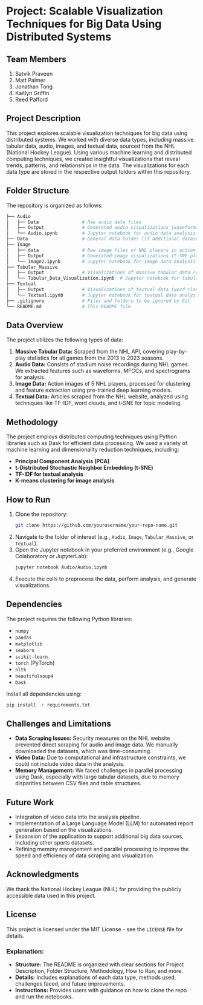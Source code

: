 # Project: Scalable Visualization Techniques for Big Data Using Distributed Systems

## Team Members
1. Satvik Praveen
2. Matt Palmer
3. Jonathan Tong
4. Kaitlyn Griffin
5. Reed Pafford

## Project Description
This project explores scalable visualization techniques for big data using distributed systems. We worked with diverse data types, including massive tabular data, audio, images, and textual data, sourced from the NHL (National Hockey League). Using various machine learning and distributed computing techniques, we created insightful visualizations that reveal trends, patterns, and relationships in the data. The visualizations for each data type are stored in the respective output folders within this repository.

## Folder Structure
The repository is organized as follows:

```bash
├── Audio
│   ├── Data                # Raw audio data files
│   ├── Output              # Generated audio visualizations (waveforms, spectrograms, MFCC heatmaps)
│   └── Audio.ipynb         # Jupyter notebook for audio data analysis
├── Data                    # General data folder (if additional datasets are included)
├── Image
│   ├── data                # Raw image files of NHL players in action
│   ├── Output              # Generated image visualizations (t-SNE plots, clustered images)
│   └── Image2.ipynb        # Jupyter notebook for image data analysis
├── Tabular_Massive
│   ├── Output              # Visualizations of massive tabular data (game statistics, trends)
│   └── Tabular_Data_Visualization.ipynb  # Jupyter notebook for tabular data analysis
├── Textual
│   ├── Output              # Visualizations of textual data (word clouds, t-SNE plots, TF-IDF analysis)
│   └── Textual.ipynb       # Jupyter notebook for textual data analysis
├── .gitignore              # Files and folders to be ignored by Git
└── README.md               # This README file
```

## Data Overview
The project utilizes the following types of data:
1. **Massive Tabular Data:** Scraped from the NHL API, covering play-by-play statistics for all games from the 2013 to 2023 seasons.
2. **Audio Data:** Consists of stadium noise recordings during NHL games. We extracted features such as waveforms, MFCCs, and spectrograms for analysis.
3. **Image Data:** Action images of 5 NHL players, processed for clustering and feature extraction using pre-trained deep learning models.
4. **Textual Data:** Articles scraped from the NHL website, analyzed using techniques like TF-IDF, word clouds, and t-SNE for topic modeling.

## Methodology
The project employs distributed computing techniques using Python libraries such as Dask for efficient data processing. We used a variety of machine learning and dimensionality reduction techniques, including:
- **Principal Component Analysis (PCA)**
- **t-Distributed Stochastic Neighbor Embedding (t-SNE)**
- **TF-IDF for textual analysis**
- **K-means clustering for image analysis**

## How to Run
1. Clone the repository:
   ```bash
   git clone https://github.com/yourusername/your-repo-name.git
   ```
2. Navigate to the folder of interest (e.g., `Audio`, `Image`, `Tabular_Massive`, or `Textual`).
3. Open the Jupyter notebook in your preferred environment (e.g., Google Colaboratory or JupyterLab):
   ```bash
   jupyter notebook Audio/Audio.ipynb
   ```
4. Execute the cells to preprocess the data, perform analysis, and generate visualizations.

## Dependencies
The project requires the following Python libraries:
- `numpy`
- `pandas`
- `matplotlib`
- `seaborn`
- `scikit-learn`
- `torch` (PyTorch)
- `nltk`
- `beautifulsoup4`
- `Dask`

Install all dependencies using:
```bash
pip install -r requirements.txt
```

## Challenges and Limitations
- **Data Scraping Issues:** Security measures on the NHL website prevented direct scraping for audio and image data. We manually downloaded the datasets, which was time-consuming.
- **Video Data:** Due to computational and infrastructure constraints, we could not include video data in the analysis.
- **Memory Management:** We faced challenges in parallel processing using Dask, especially with large tabular datasets, due to memory disparities between CSV files and table structures.

## Future Work
- Integration of video data into the analysis pipeline.
- Implementation of a Large Language Model (LLM) for automated report generation based on the visualizations.
- Expansion of the application to support additional big data sources, including other sports datasets.
- Refining memory management and parallel processing to improve the speed and efficiency of data scraping and visualization.

## Acknowledgments
We thank the National Hockey League (NHL) for providing the publicly accessible data used in this project.

## License
This project is licensed under the MIT License - see the `LICENSE` file for details.

### Explanation:
- **Structure:** The README is organized with clear sections for Project Description, Folder Structure, Methodology, How to Run, and more.
- **Details:** Includes explanations of each data type, methods used, challenges faced, and future improvements.
- **Instructions:** Provides users with guidance on how to clone the repo and run the notebooks.
